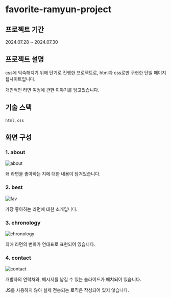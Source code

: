 # favorite-ramyun-project

## 프로젝트 기간
2024.07.28 ~ 2024.07.30

## 프로젝트 설명
css에 익숙해지기 위해 단기로 진행한 프로젝트로, html과 css로만 구현한 단일 페이지 웹사이트입니다.

개인적인 라면 여정에 관한 이야기를 담고있습니다.

## 기술 스택
`html`, `css`

## 화면 구성

### 1. about

![about](https://github.com/user-attachments/assets/e931b971-de1b-4790-b56b-567b22c67f77)

왜 라면을 좋아하는 지에 대한 내용이 담겨있습니다.

### 2. best
![fav](https://github.com/user-attachments/assets/44fba737-7581-4ef0-be54-a1d5977ec9d5)

가장 좋아하는 라면에 대한 소개입니다.

### 3. chronology

![chronology](https://github.com/user-attachments/assets/0cb523de-e92d-4752-883b-ab3f216e3321)

최애 라면의 변화가 연대표로 표현되어 있습니다.

### 4. contact

![contact](https://github.com/user-attachments/assets/7a8412e6-09f0-4c3f-a360-29dff6790086)

개발자의 연락처와, 메시지를 남길 수 있는 슬라이드가 배치되어 있습니다.

JS를 사용하지 않아 실제 전송되는 로직은 작성되어 있지 않습니다.
